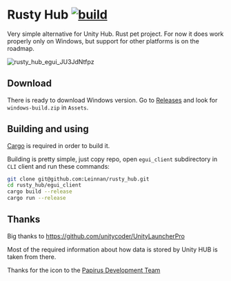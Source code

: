 # Rusty Hub [![build](https://github.com/Leinnan/rusty_hub/actions/workflows/rust.yml/badge.svg)](https://github.com/Leinnan/rusty_hub/actions/workflows/rust.yml)

Very simple alternative for Unity Hub. Rust pet project. For now it does work properly only on Windows, but support for other platforms is on the roadmap.

![rusty_hub_egui_JU3JdNtfpz](https://user-images.githubusercontent.com/13188195/192162924-2f8eaef5-fc65-47f2-834c-f8abb704451d.gif)

## Download

There is ready to download Windows version. Go to [Releases](https://github.com/Leinnan/rusty_hub/releases) and look for `windows-build.zip` in `Assets`.

## Building and using

[Cargo](https://doc.rust-lang.org/cargo/getting-started/installation.html) is required in order to build it.

Building is pretty simple, just copy repo, open `egui_client` subdirectory in `CLI` client and run these commands:

```sh
git clone git@github.com:Leinnan/rusty_hub.git
cd rusty_hub/egui_client
cargo build --release
cargo run --release
```


## Thanks

Big thanks to https://github.com/unitycoder/UnityLauncherPro 

Most of the required information about how data is stored by Unity HUB is taken from there.

Thanks for the icon to the [Papirus Development Team](https://github.com/PapirusDevelopmentTeam/papirus-icon-theme/)
